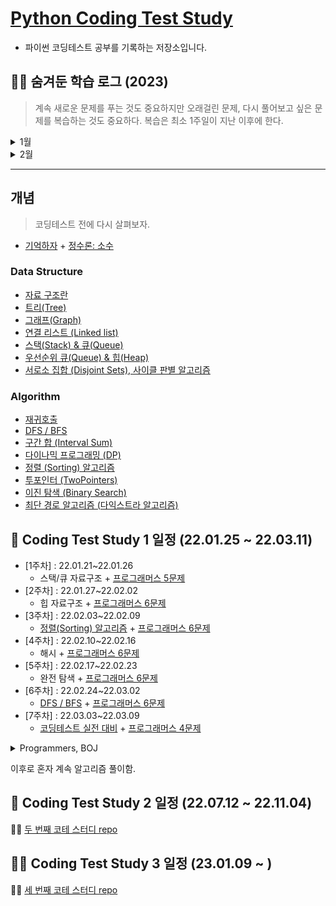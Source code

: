 # [Python Coding Test Study](https://parkjungyoon.github.io/python_coding_test_study/)

- 파이썬 코딩테스트 공부를 기록하는 저장소입니다.

## 😶‍🌫️ 숨겨둔 학습 로그 (2023)

> 계속 새로운 문제를 푸는 것도 중요하지만 오래걸린 문제, 다시 풀어보고 싶은 문제를 복습하는 것도 중요하다. 복습은 최소 1주일이 지난 이후에 한다.

<details>
<summary>1월</summary>

1️⃣ 1주차
- `코테 스터디`
  - 일시: 1월 9일 월요일 오후 8시
  - 카테고리: [바킹의 투포인터](https://www.acmicpc.net/workbook/view/8709) 문제 최소 5개 풀어오고 무조건 1문제는 설명하기 
  - 계획
      1. 1시간동안 문제 설명: 각자 1문제 (겹쳐도 무관)
      2. 30분동안 라이브 코테 카테고리: [올바른 괄호](https://school.programmers.co.kr/learn/courses/30/lessons/12909)

2️⃣ 2주차
- `코테 스터디`
  - 일시: 1월 16일 월요일 오후 8시
  - 카테고리: [바킹의 해시](https://www.acmicpc.net/workbook/view/9063) 문제 최소 5개 풀어오고 무조건 1문제는 설명하기
  - 계획
    1. 1시간동안 문제 설명: 각자 1문제 (겹쳐도 무관)
    2. 30분동안 라이브 코테 카테고리: [해시의 폰켓몬](https://school.programmers.co.kr/learn/courses/30/lessons/1845)
- `개인 공부`
  - [복습] Baekjoon(solved.ac) class3++ 다시 풀기
    - ~~(1463)1로 만들기~~, ~~(1260)DFS와 BFS~~, ~~(11399)ATM~~, 
  ~~(11047)동전 0~~, (9095)1,2,3 더하기, ~~(1003)피보나치 함수~~
  - 쓰읍.. 나 dp 좋아했는데.. 9달 만에 무슨 일이 일어난거야.. dp만 빼고 풀고 있네 ㅎ.. 편식 정윤.. 하지만 우째.. 해야지 ㅠ 해내야지 (강한 사람이 되겠어)
- `복습 필요한 문제 기록`
  - dp의 비중이 크다.. 예전에 정리해둔 [다이나믹 프로그래밍 (Dynamic Programming)
](https://github.com/ParkJungYoon/python_coding_test_study/blob/main/Algorithm/DynamicProgramming.md) 읽고 복습!
  - [ ] (1463)1로 만들기
  - [ ] (1003)피보나치 함수

3️⃣ 3주차
- `코테 스터디`
  - 일시: 1월 23일 월요일 오후 9시
  - 카테고리: [바킹의 이분탐색](https://www.acmicpc.net/workbook/view/8400) 문제 최소 5개 풀어오고 무조건 1문제는 설명하기
  - 계획
    1. 1시간동안 문제 설명: 각자 1문제 (겹쳐도 무관)
    2. 30분동안 라이브 코테 카테고리: [멀티버스2](https://www.acmicpc.net/problem/18869)
  - 라이브 코테 관련 문제: [좌표 압축](https://www.acmicpc.net/problem/18870)
- `개인 공부`
  - [복습] Baekjoon(solved.ac) class3++ 다시 풀기
    - ~~(9095)1,2,3 더하기~~, ~~(9375)패션왕 신해빈~~, ~~(2178)미로 탐색~~, ~~(2606)바이러스~~ 
  - ~~(2667)단지번호붙이기~~, ~~(11726)2xn 타일링~~, ~~(2579)계단 오르기~~
- `복습 필요한 문제 기록`
  - [ ] (9095)1,2,3 더하기
  - [ ] (2579)계단 오르기 : 다 풀었는데 특정 반례에서 오래걸림 (괜히 어렵게 생각함)

4️⃣ 4주차
- `코테 스터디`
  - 일시: 1월 30일 월요일 오후 8시
  - 카테고리: [바킹의 덱](https://www.acmicpc.net/workbook/view/7311) 문제 최소 5개 풀어오고 무조건 1문제는 설명하기
  - 계획
    1. 1시간동안 문제 설명: 각자 1문제 (겹쳐도 무관)
    2. 30분동안 라이브 코테 카테고리: [파티](https://www.acmicpc.net/problem/1238)
- `개인 공부`
  - [복습] Baekjoon(solved.ac) class3++ 다시 풀기
    - ~~(1012)유기농 배추~~, ~~(1931)회의실 배정~~, ~~(7576)토마토~~, ~~(1697)숨바꼭질~~
  - (9461)파도반 수열, (11727)2xn 타일링 2, ~~(11724)연결 요소의 개수~~
- `복습 필요한 문제 기록`
  - [ ] (1697)숨바꼭질

</details>
<details>
<summary>2월</summary>

1️⃣ 1주차
- `코테 스터디`
  - 일시: 2월 6일 월요일 오후 8시
  - 카테고리: [바킹의 그래프](https://www.acmicpc.net/workbook/view/9562) 문제 최소 5개 풀어오고 무조건 1문제는 설명하기
  - 계획
    1. 1시간동안 문제 설명: 각자 1문제 (겹쳐도 무관)
    2. 30분동안 라이브 코테 카테고리: [숨바꼭질 3](https://www.acmicpc.net/problem/13549)
- `개인 공부`
  - [복습] Baekjoon(solved.ac) class3++ 다시 풀기
  - (16236)아기 상어, ~~(13549)숨바꼭질 3~~, ~~(1389)케빈 베이컨의 6단계 법칙~~, ~~(9461)파도반 수열~~, ~~(11727)2xn 타일링 2~~, ~~(1541)잃어버린 괄호~~, ~~(1764)듣보잡~~

2️⃣ 2주차
- `코테 스터디`
  - 일시: 2월 13일 월요일 오후 8시
  - 카테고리: [바킹의 시뮬레이션](https://www.acmicpc.net/workbook/view/7316) 문제 최소 5개 풀어오고 무조건 1문제는 설명하기
  - 계획
    1. 1시간동안 문제 설명: 각자 1문제 (겹쳐도 무관)
    2. 30분동안 라이브 코테 카테고리:
- `개인 공부`
  - (14500)테트로미노, ~~(1676)팩토리얼 0의 개수~~, ~~(1927)최소 힙~~, ~~(11279)최대 힙~~

</details>

---
## 개념

> 코딩테스트 전에 다시 살펴보자.

- [기억하자](./remember.md) + [정수론: 소수](https://github.com/ParkJungYoon/TIL-Data_Study/blob/2d930c7820714a9024011cccdf004daa204cb451/Math/number_theory.md)

### Data Structure

- [자료 구조란](./DataStructure/DataStructure.md)
- [트리(Tree)](./DataStructure/Tree.md)
- [그래프(Graph)](https://hello-judy-world.tistory.com/152)
- [연결 리스트 (Linked list)](https://hello-judy-world.tistory.com/148)
- [스택(Stack) & 큐(Queue)](./DataStructure/Stack%26Queue.md)
- [우선순위 큐(Queue) & 힙(Heap)](./DataStructure/PriorityQueue&Heap.md)
- [서로소 집합 (Disjoint Sets), 사이클 판별 알고리즘](https://hello-judy-world.tistory.com/154)

### Algorithm

- [재귀호출](./Algorithm/%EC%9E%AC%EA%B7%80%ED%98%B8%EC%B6%9C.md)
- [DFS / BFS](./Algorithm/DFS_BFS.md)
- [구간 합 (Interval Sum)](./Algorithm/%EA%B5%AC%EA%B0%84%20%ED%95%A9.md)
- [다이나믹 프로그래밍 (DP)](./Algorithm/DynamicProgramming.md)
- [정렬 (Sorting) 알고리즘](./Algorithm/Sorting.md)
- [투포인터 (TwoPointers)](./Algorithm/TwoPointers.md)
- [이진 탐색 (Binary Search)](./Algorithm/BinarySearch.md)
- [최단 경로 알고리즘 (다익스트라 알고리즘)](https://hello-judy-world.tistory.com/176)

## 👼 Coding Test Study 1 일정 (22.01.25 ~ 22.03.11)

- [1주차] : 22.01.21~22.01.26
  - 스택/큐 자료구조 + [프로그래머스 5문제](./Programmers/1주차.md)
- [2주차] : 22.01.27~22.02.02
  - 힙 자료구조 + [프로그래머스 6문제](./Programmers/2주차.md)
- [3주차] : 22.02.03~22.02.09
  - [정렬(Sorting) 알고리즘](./Algorithm/Sorting.md) + [프로그래머스 6문제](./Programmers/3주차.md)
- [4주차] : 22.02.10~22.02.16
  - 해시 + [프로그래머스 6문제](./Programmers/4주차.md)
- [5주차] : 22.02.17~22.02.23
  - 완전 탐색 + [프로그래머스 6문제](./Programmers/5주차.md)
- [6주차] : 22.02.24~22.03.02
  - [DFS / BFS](./Algorithm/DFS_BFS.md) + [프로그래머스 6문제](./Programmers/6주차.md)
- [7주차] : 22.03.03~22.03.09
  - [코딩테스트 실전 대비](./Programmers/7주차-1.md) + [프로그래머스 4문제](./Programmers/7주차.md)

<details>
<summary>Programmers, BOJ</summary>

|          **기간**           |                      **Goal**                      |                                                                               **Solution**                                                                                |            **Review**             |
| :-------------------------: | :------------------------------------------------: | :-----------------------------------------------------------------------------------------------------------------------------------------------------------------------: | :-------------------------------: |
| 22/03/11(금) ~ 22/03/16(수) |                프로그래머스 Level 1                |                                        [실패율, 폰켓몬, 체육복, 모의고사, K번째수, 완주하지 못한 선수](./Programmers/문제풀이1.md)                                        |                                   |
| 22/03/17(목) ~ 22/03/23(수) |                프로그래머스 Level 1                | [소수 만들기, 내적, 음양 더하기, 없는 숫자 더하기, 크레인 인형뽑기 게임, [카카오 인턴] 키패드 누르기, 숫자 문자열과 영단어, 신규 아이디 추천](./Programmers/문제풀이2.md) |         신규 아이디 추천          |
| 22/03/30(수) ~ 22/04/04(월) |  solved.ac 그리디 알고리즘 18문제 : 구현력 키우기  |                                                               [그리디 브론즈 전체](./Baekjoon/greedy_1.md)                                                                | 14659번, 21313번, 2930번, 19564번 |
| 22/04/05(화) ~ 22/04/18(월) | solved.ac 그리디 알고리즘 + Class2 : 구현력 키우기 |                                                                         그리디 실버+골드, Class2                                                                          |    1920번,1213번,2217번,1541번    |

</details>


이후로 혼자 계속 알고리즘 풀이함.

## 🤼 Coding Test Study 2 일정 (22.07.12 ~ 22.11.04)

💁‍♀️ [두 번째 코테 스터디 repo](https://github.com/elice-02-study-01-algorithm/python)


## 🐻‍❄️ Coding Test Study 3 일정 (23.01.09 ~ )

💁‍♀️ [세 번째 코테 스터디 repo](https://github.com/studying-ice-bear/codingtest-study)